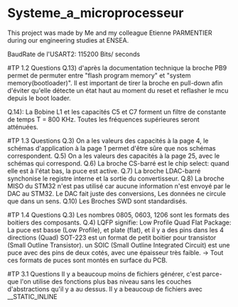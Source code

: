 # Systeme_a_microprocesseur
This project was made by Me and my colleague Etienne PARMENTIER during our engineering studies at ENSEA.

BaudRate de l'USART2: 115200 Bits/ seconds

#TP 1.2 Questions
Q.13)
d'après la documentation technique la broche PB9 permet de permuter entre "flash program memory" et "system memory(bootloader)".
Il est important de tirer la broche en pull-down afin d'éviter qu'elle détecte un état haut au moment du reset et reflasher le mcu depuis le boot loader.

Q.14): La Bobine L1 et les capacités C5 et C7 forment un filtre de constante de temps T = 800 KHz.
Toutes les fréquences supérieures seront atténuées.

#TP 1.3 Questions
Q.3) On a les valeurs des capacités à la page 4, le schémas d'application à la page 1 permet d'être sûre que nos schémas correspondent.
Q.5) On a les valeurs des capacités à la page 25, avec le schémas qui correspond.
Q.6) La broche CS-barré est le chip select: quand elle est à l'état bas, la puce est active.
Q.7) La broche LDAC-barré synchonise le registre interne et la sortie du convertisseur.
Q.8) La broche MISO du STM32 n'est pas utilisé car aucune information n'est envoyé par le DAC au STM32. Le DAC fait juste des conversions,
Les données ne circule que dans un sens.
Q.10) Les Broches SWD sont standardisés.

#TP 1.4 Questions
Q.3) Les nombres 0805, 0603, 1206 sont les formats des boitiers des composants.
Q.4) LQFP signifie: Low Profile Quad Flat Package: La puce est basse (Low Profile), et plate (flat), et il y a des pins dans les 4 directions (Quad)
SOT-223 est un format de petit boitier pour transistor (Small Outline Transistor).
un SOIC (Small Outline Integrated Circuit) est une puce avec des pins de deux cotés, avec une épaisseur très faible.
-> Tout ces formats de puces sont montés en surface du PCB.

#TP 3.1 Questions
Il y a beaucoup moins de fichiers générer, c'est parce-que l'on utilise des fonctions plus bas niveau sans les couches d'abstractions qu'il y a au
dessus.
Il y a beaucoup de fichiers avec __STATIC_INLINE
